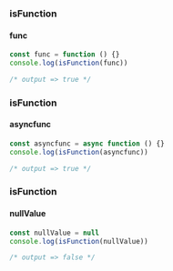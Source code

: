 ### isFunction

#### func

```typescript
const func = function () {}
console.log(isFunction(func))

/* output => true */
```

### isFunction

#### asyncfunc

```typescript
const asyncfunc = async function () {}
console.log(isFunction(asyncfunc))

/* output => true */
```

### isFunction

#### nullValue

```typescript
const nullValue = null
console.log(isFunction(nullValue))

/* output => false */
```

